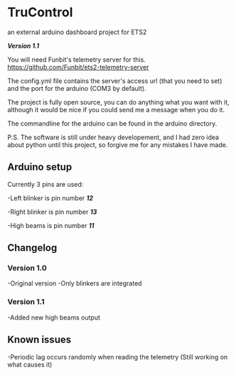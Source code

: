 # TruControl
an external arduino dashboard project for ETS2

***Version 1.1***


You will need Funbit's telemetry server for this. https://github.com/Funbit/ets2-telemetry-server

The config.yml file contains the server's access url (that you need to set) and the port for the arduino (COM3 by default).

The project is fully open source, you can do anything what you want with it, although it would be nice if you could send me a message when you do it.

The commandline for the arduino can be found in the arduino directory.

P.S. The software is still under heavy developement, and I had zero idea about python until this project, so forgive me for any mistakes I have made.

## Arduino setup

Currently 3 pins are used:

-Left blinker is pin number ***12***

-Right blinker is pin number ***13***

-High beams is pin number ***11***

## Changelog

### Version 1.0
-Original version
-Only blinkers are integrated

### Version 1.1
-Added new high beams output

## Known issues

-Periodic lag occurs randomly when reading the telemetry (Still working on what causes it)
